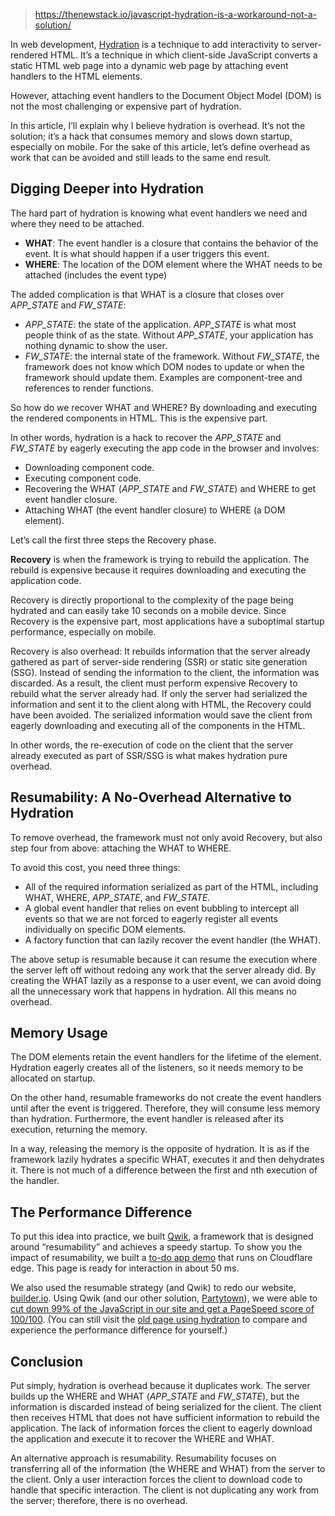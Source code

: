 
> https://thenewstack.io/javascript-hydration-is-a-workaround-not-a-solution/

In web development, [Hydration](https://www.builder.io/blog/why-progressive-hydration-is-harder-than-you-think) is a technique to add interactivity to server-rendered HTML. It’s a technique in which client-side JavaScript converts a static HTML web page into a dynamic web page by attaching event handlers to the HTML elements.

However, attaching event handlers to the Document Object Model (DOM) is not the most challenging or expensive part of hydration.

In this article, I’ll explain why I believe hydration is overhead. It’s not the solution; it’s a hack that consumes memory and slows down startup, especially on mobile. For the sake of this article, let’s define overhead as work that can be avoided and still leads to the same end result.

## Digging Deeper into Hydration

The hard part of hydration is knowing what event handlers we need and where they need to be attached.

- **WHAT**: The event handler is a closure that contains the behavior of the event. It is what should happen if a user triggers this event.
- **WHERE**: The location of the DOM element where the WHAT needs to be attached (includes the event type)

The added complication is that WHAT is a closure that closes over _APP_STATE_ and _FW_STATE_:

- _APP_STATE_: the state of the application. _APP_STATE_ is what most people think of as the state. Without _APP_STATE_, your application has nothing dynamic to show the user.
- _FW_STATE_: the internal state of the framework. Without _FW_STATE_, the framework does not know which DOM nodes to update or when the framework should update them. Examples are component-tree and references to render functions.

So how do we recover WHAT and WHERE? By downloading and executing the rendered components in HTML. This is the expensive part.

In other words, hydration is a hack to recover the _APP_STATE_ and _FW_STATE_ by eagerly executing the app code in the browser and involves:

- Downloading component code.
- Executing component code.
- Recovering the WHAT (_APP_STATE_ and _FW_STATE_) and WHERE to get event handler closure.
- Attaching WHAT (the event handler closure) to WHERE (a DOM element).

Let’s call the first three steps the Recovery phase.

**Recovery** is when the framework is trying to rebuild the application. The rebuild is expensive because it requires downloading and executing the application code.

Recovery is directly proportional to the complexity of the page being hydrated and can easily take 10 seconds on a mobile device. Since Recovery is the expensive part, most applications have a suboptimal startup performance, especially on mobile.

Recovery is also overhead: It rebuilds information that the server already gathered as part of server-side rendering (SSR) or static site generation (SSG). Instead of sending the information to the client, the information was discarded. As a result, the client must perform expensive Recovery to rebuild what the server already had. If only the server had serialized the information and sent it to the client along with HTML, the Recovery could have been avoided. The serialized information would save the client from eagerly downloading and executing all of the components in the HTML.

In other words, the re-execution of code on the client that the server already executed as part of SSR/SSG is what makes hydration pure overhead.

## Resumability: A No-Overhead Alternative to Hydration

To remove overhead, the framework must not only avoid Recovery, but also step four from above: attaching the WHAT to WHERE.

To avoid this cost, you need three things:

- All of the required information serialized as part of the HTML, including WHAT, WHERE, _APP_STATE_, and _FW_STATE._
- A global event handler that relies on event bubbling to intercept all events so that we are not forced to eagerly register all events individually on specific DOM elements.
- A factory function that can lazily recover the event handler (the WHAT).

The above setup is resumable because it can resume the execution where the server left off without redoing any work that the server already did. By creating the WHAT lazily as a response to a user event, we can avoid doing all the unnecessary work that happens in hydration. All this means no overhead.

## Memory Usage

The DOM elements retain the event handlers for the lifetime of the element. Hydration eagerly creates all of the listeners, so it needs memory to be allocated on startup.

On the other hand, resumable frameworks do not create the event handlers until after the event is triggered. Therefore, they will consume less memory than hydration. Furthermore, the event handler is released after its execution, returning the memory.

In a way, releasing the memory is the opposite of hydration. It is as if the framework lazily hydrates a specific WHAT, executes it and then dehydrates it. There is not much of a difference between the first and nth execution of the handler.

## The Performance Difference

To put this idea into practice, we built [Qwik](https://qwik.builder.io/), a framework that is designed around “resumability” and achieves a speedy startup. To show you the impact of resumability, we built a [to-do app demo](https://todo-cloudflare-misko.sethealth.workers.dev/) that runs on Cloudflare edge. This page is ready for interaction in about 50 ms.

We also used the resumable strategy (and Qwik) to redo our website, [builder.io](http://www.builder.io/). Using Qwik (and our other solution, [Partytown](https://partytown.builder.io/)), we were able to [cut down 99% of the JavaScript in our site and get a PageSpeed score of 100/100](https://www.builder.io/blog/how-we-cut-99-percent-js-with-qwik-and-partytown). (You can still visit the [old page using hydration](https://www.builder.io/?render=next) to compare and experience the performance difference for yourself.)

## Conclusion

Put simply, hydration is overhead because it duplicates work. The server builds up the WHERE and WHAT (_APP_STATE_ and _FW_STATE_), but the information is discarded instead of being serialized for the client. The client then receives HTML that does not have sufficient information to rebuild the application. The lack of information forces the client to eagerly download the application and execute it to recover the WHERE and WHAT.

An alternative approach is resumability. Resumability focuses on transferring all of the information (the WHERE and WHAT) from the server to the client. Only a user interaction forces the client to download code to handle that specific interaction. The client is not duplicating any work from the server; therefore, there is no overhead.
